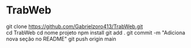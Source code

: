 # TrabWeb
git clone https://github.com/Gabrielzoro413/TrabWeb.git  
cd TrabWeb
cd nome projeto 
npm install 
git add .
git commit -m "Adiciona nova seção no README" 
git push origin main